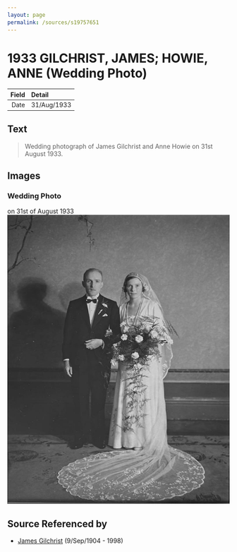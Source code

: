 ```yaml
---
layout: page
permalink: /sources/s19757651
---
```


# 1933 GILCHRIST, JAMES; HOWIE, ANNE (Wedding Photo)

Field | Detail
---:|:---
Date | 31/Aug/1933

## Text

> Wedding photograph of James Gilchrist and Anne Howie on 31st August 1933.
>

## Images

### Wedding Photo

on 31st of August 1933
![Wedding Photo](../media/16123688.jpg)

## Source Referenced by

* [James Gilchrist](../people/@43287262@-james-gilchrist-b1904-9-9-d1998.md) (9/Sep/1904 - 1998)
